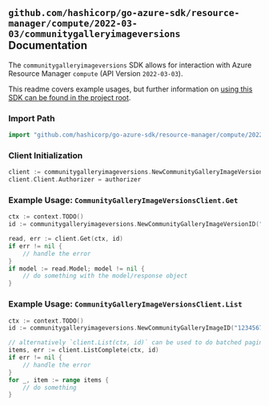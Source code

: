 
## `github.com/hashicorp/go-azure-sdk/resource-manager/compute/2022-03-03/communitygalleryimageversions` Documentation

The `communitygalleryimageversions` SDK allows for interaction with Azure Resource Manager `compute` (API Version `2022-03-03`).

This readme covers example usages, but further information on [using this SDK can be found in the project root](https://github.com/hashicorp/go-azure-sdk/tree/main/docs).

### Import Path

```go
import "github.com/hashicorp/go-azure-sdk/resource-manager/compute/2022-03-03/communitygalleryimageversions"
```


### Client Initialization

```go
client := communitygalleryimageversions.NewCommunityGalleryImageVersionsClientWithBaseURI("https://management.azure.com")
client.Client.Authorizer = authorizer
```


### Example Usage: `CommunityGalleryImageVersionsClient.Get`

```go
ctx := context.TODO()
id := communitygalleryimageversions.NewCommunityGalleryImageVersionID("12345678-1234-9876-4563-123456789012", "locationValue", "communityGalleryValue", "imageValue", "versionValue")

read, err := client.Get(ctx, id)
if err != nil {
	// handle the error
}
if model := read.Model; model != nil {
	// do something with the model/response object
}
```


### Example Usage: `CommunityGalleryImageVersionsClient.List`

```go
ctx := context.TODO()
id := communitygalleryimageversions.NewCommunityGalleryImageID("12345678-1234-9876-4563-123456789012", "locationValue", "communityGalleryValue", "imageValue")

// alternatively `client.List(ctx, id)` can be used to do batched pagination
items, err := client.ListComplete(ctx, id)
if err != nil {
	// handle the error
}
for _, item := range items {
	// do something
}
```
